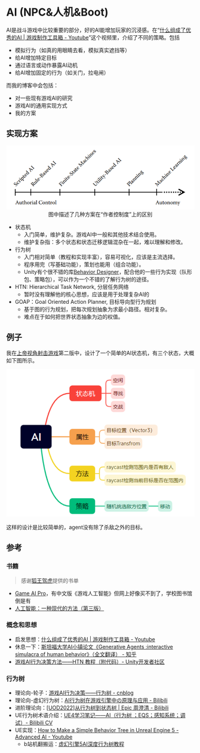 # AI (NPC&人机&Boot)

AI是战斗游戏中比较重要的部分，好的AI能增加玩家的沉浸感。在“[什么组成了优秀的AI | 游戏制作工具箱 - Youtube](https://www.youtube.com/watch?v=9bbhJi0NBkk)”这个视频里，介绍了不同的策略。包括
- 模拟行为（如真的用眼睛去看，模拟真实遮挡等）
- 给AI增加特定目标
- 通过语言或动作暴露AI动机
- 给AI增加固定的行为（如关门，拉电闸）

而我的博客中会包括：
- 对一些现有游戏AI的研究
- 游戏AI的通用实现方式
- 我的方案

## 实现方案

<img src='../img/ai-2.png'>
 
<center>图中描述了几种方案在“作者控制度”上的区别</center>

- 状态机
    - 入门简单，维护复杂。游戏AI中一般和其他技术结合使用。
    - 维护复杂指：多个状态和状态迁移逻辑混杂在一起，难以理解和修改。
- 行为树
    - 入门相对简单（教程和实现丰富），容易可视化，应该是主流选择。
    - 程序用完（写基础功能），策划也能用（组合功能）。
    - Unity有个很不错的库[Behavior Designer](https://assetstore.unity.com/packages/tools/visual-scripting/behavior-designer-behavior-trees-for-everyone-15277)，配合他的一些行为实现（队形包、策略包），可以作为一个不错的了解行为树的途径。
- HTN: Hierarchical Task Network, 分层任务网络
    - 暂时没有理解他的核心思想，应该是用于处理复杂AI的
- GOAP：Goal Oriented Action Planner, 目标导向型行为规划
    - 基于图的行为规划，把每次规划抽象为求最小路径。相对复杂。
    - 难点在于如何把世界状态抽象为边的权值。


## 例子

我在[上帝视角射击游戏](../Projects/TopShooting.md)第二版中，设计了一个简单的AI状态机，有三个状态，大概如下图所示。

<img src="../img/ai-1.png">

这样的设计是比较简单的，agent没有除了杀敌之外的目标。

## 参考
### 书籍
> 感谢[狐王驾虎](https://home.cnblogs.com/u/OwlCat/)提供的书单
- [Game AI Pro](http://www.gameaipro.com/)，有中文版《游戏人工智能》但网上好像买不到了，学校图书馆倒是有
- [人工智能：一种现代的方法（第三版）](https://book.douban.com/subject/25796281/)

### 概念和思想
- 启发思想：[什么组成了优秀的AI | 游戏制作工具箱 - Youtube](https://www.youtube.com/watch?v=9bbhJi0NBkk)
- 休息一下：[斯坦福大学AI小镇论文《Generative Agents :interactive simulacra of human behavior》（全文翻译） - 知乎](https://zhuanlan.zhihu.com/p/662730929)
- [游戏AI行为决策方法——HTN 教程（附代码）- Unity开发者社区](https://developer.unity.cn/projects/657fcd52edbc2a002654a6b4)

### 行为树
- 理论向-轮子：[游戏AI行为决策——行为树 - cnblog](https://www.cnblogs.com/OwlCat/p/17871494.html)
- 理论向-虚幻行为树：[AI行为树在游戏引擎中の原理与应用 - Bilibili](https://www.bilibili.com/video/BV1Bm4y1r79W)
- 进阶理论向：[[UOD2022]从行为树到状态树 | Epic 周澄清 - Bilibili](https://www.bilibili.com/video/BV1ed4y1b7Zk)
- UE行为树术语介绍：[UE4学习笔记——AI（行为树 ；EQS；感知系统；调试）- Bilibili CV](https://www.bilibili.com/read/cv8219823)
- UE实现：[How to Make a Simple Behavior Tree in Unreal Engine 5 - Advanced AI - Youtube](https://www.youtube.com/watch?v=QJuaB2V79mU)
    - b站机翻搬运：[虚幻引擎5AI深度行为树教程](https://www.bilibili.com/video/BV1f8411C7sk)
